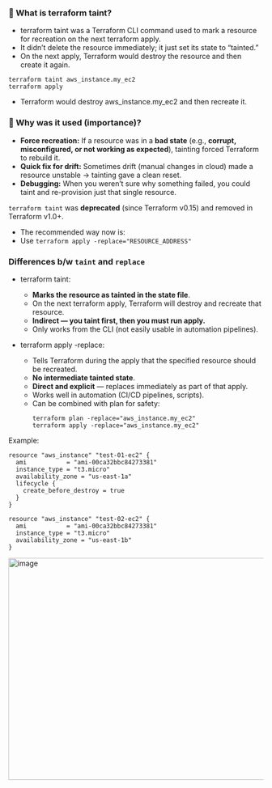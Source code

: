 ### 🔹 What is terraform taint?

- terraform taint was a Terraform CLI command used to mark a resource for recreation on the next terraform apply.
- It didn’t delete the resource immediately; it just set its state to “tainted.”
- On the next apply, Terraform would destroy the resource and then create it again.
```hcl
terraform taint aws_instance.my_ec2
terraform apply
```
- Terraform would destroy aws_instance.my_ec2 and then recreate it.

### 🔹 Why was it used (importance)?

- **Force recreation:** If a resource was in a **bad state** (e.g., **corrupt, misconfigured, or not working as expected**),
  tainting forced Terraform to rebuild it.
- **Quick fix for drift:** Sometimes drift (manual changes in cloud) made a resource unstable → tainting gave a clean reset.
- **Debugging:** When you weren’t sure why something failed, you could taint and re-provision just that single resource.

```terraform taint``` was **deprecated** (since Terraform v0.15) and removed in Terraform v1.0+.
- The recommended way now is:
- Use ```terraform apply -replace="RESOURCE_ADDRESS"```

### Differences b/w ```taint``` and ```replace```

- terraform taint:
  - **Marks the resource as tainted in the state file**.
  - On the next terraform apply, Terraform will destroy and recreate that resource.
  - **Indirect — you taint first, then you must run apply.**
  - Only works from the CLI (not easily usable in automation pipelines).
 
- terraform apply -replace:
  - Tells Terraform during the apply that the specified resource should be recreated.
  - **No intermediate tainted state**.
  - **Direct and explicit** — replaces immediately as part of that apply.
  - Works well in automation (CI/CD pipelines, scripts).
  - Can be combined with plan for safety:
    ```hcl
    terraform plan -replace="aws_instance.my_ec2"
    terraform apply -replace="aws_instance.my_ec2"
    ```

Example:
```hcl
resource "aws_instance" "test-01-ec2" {
  ami           = "ami-00ca32bbc84273381"   
  instance_type = "t3.micro"  
  availability_zone = "us-east-1a" 
  lifecycle {
    create_before_destroy = true
  }
}

resource "aws_instance" "test-02-ec2" {
  ami           = "ami-00ca32bbc84273381"   
  instance_type = "t3.micro"  
  availability_zone = "us-east-1b"   
}
```
<img width="1675" height="439" alt="image" src="https://github.com/user-attachments/assets/594c773d-adc8-4167-9ce9-bf38aab8d706" />

    
